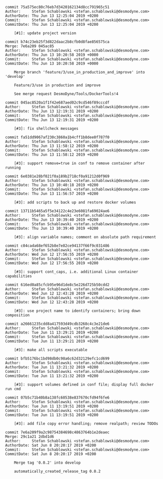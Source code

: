     commit 75a575ec80c76eb7d3420162134d8cc791965c51
    Author:     Stefan Schablowski <stefan.schablowski@desmodyne.com>
    AuthorDate: Thu Jun 13 12:25:04 2019 +0200
    Commit:     Stefan Schablowski <stefan.schablowski@desmodyne.com>
    CommitDate: Thu Jun 13 12:25:04 2019 +0200
    
        [#1]: update project version
    
    commit b74c23eb25f3d822daac2b8cfb0d8fae856575ca
    Merge: 7e6a209 045ac85
    Author:     Stefan Schablowski <stefan.schablowski@desmodyne.com>
    AuthorDate: Thu Jun 13 10:20:58 2019 +0000
    Commit:     Stefan Schablowski <stefan.schablowski@desmodyne.com>
    CommitDate: Thu Jun 13 10:20:58 2019 +0000
    
        Merge branch 'feature/3/use_in_production_and_improve' into 'develop'
        
        Feature/3/use in production and improve
        
        See merge request DesmoDyne/Tools/DockerTools!4
    
    commit 045ac8520a1f1f42e687aed02c9cd546f89cccdf
    Author:     Stefan Schablowski <stefan.schablowski@desmodyne.com>
    AuthorDate: Thu Jun 13 12:19:31 2019 +0200
    Commit:     Stefan Schablowski <stefan.schablowski@desmodyne.com>
    CommitDate: Thu Jun 13 12:19:31 2019 +0200
    
        [#3]: fix shellcheck messages
    
    commit fa51dd9067af230c3860a1b4cff1b8dee0f787f0
    Author:     Stefan Schablowski <stefan.schablowski@desmodyne.com>
    AuthorDate: Thu Jun 13 11:58:12 2019 +0200
    Commit:     Stefan Schablowski <stefan.schablowski@desmodyne.com>
    CommitDate: Thu Jun 13 11:58:12 2019 +0200
    
        [#3]: support remove=true in conf to remove container after running
    
    commit 6e0381e28bf021f0a189b2718cf0a91212d0f969
    Author:     Stefan Schablowski <stefan.schablowski@desmodyne.com>
    AuthorDate: Thu Jun 13 10:40:18 2019 +0200
    Commit:     Stefan Schablowski <stefan.schablowski@desmodyne.com>
    CommitDate: Thu Jun 13 11:56:57 2019 +0200
    
        [#3]: add scripts to back up and restore docker volumes
    
    commit 13711b5465a5f5e34122c4e23e6081fa69024ae6
    Author:     Stefan Schablowski <stefan.schablowski@desmodyne.com>
    AuthorDate: Thu Jun 13 10:39:40 2019 +0200
    Commit:     Stefan Schablowski <stefan.schablowski@desmodyne.com>
    CommitDate: Thu Jun 13 10:39:40 2019 +0200
    
        [#3]: align variable names; comment on absolute path requirement
    
    commit c04cada68ef652b8e7e82ce94137f66f9c031486
    Author:     Stefan Schablowski <stefan.schablowski@desmodyne.com>
    AuthorDate: Wed Jun 12 17:56:55 2019 +0200
    Commit:     Stefan Schablowski <stefan.schablowski@desmodyne.com>
    CommitDate: Wed Jun 12 17:56:55 2019 +0200
    
        [#3]: support cont_caps, i.e. additional Linux container capabilities
    
    commit 616ed0a85cfcb95e96d1de8c5e226d725b50cdd2
    Author:     Stefan Schablowski <stefan.schablowski@desmodyne.com>
    AuthorDate: Wed Jun 12 12:43:28 2019 +0200
    Commit:     Stefan Schablowski <stefan.schablowski@desmodyne.com>
    CommitDate: Wed Jun 12 12:43:28 2019 +0200
    
        [#3]: use project name to identify containers; bring down composition
    
    commit a26661235cdd8a417593d49cdb3268c4c3e21de6
    Author:     Stefan Schablowski <stefan.schablowski@desmodyne.com>
    AuthorDate: Tue Jun 11 13:29:21 2019 +0200
    Commit:     Stefan Schablowski <stefan.schablowski@desmodyne.com>
    CommitDate: Tue Jun 11 13:29:21 2019 +0200
    
        [#3]: make all scripts executable
    
    commit bfb5176bc1bd98db0c98a6c62d32129efc1cd699
    Author:     Stefan Schablowski <stefan.schablowski@desmodyne.com>
    AuthorDate: Tue Jun 11 13:21:32 2019 +0200
    Commit:     Stefan Schablowski <stefan.schablowski@desmodyne.com>
    CommitDate: Tue Jun 11 13:21:32 2019 +0200
    
        [#3]: support volumes defined in conf file; display full docker run cmd
    
    commit 07b5c71b40b8a138fc60538e837670cfd94f6fe6
    Author:     Stefan Schablowski <stefan.schablowski@desmodyne.com>
    AuthorDate: Tue Jun 11 13:19:51 2019 +0200
    Commit:     Stefan Schablowski <stefan.schablowski@desmodyne.com>
    CommitDate: Tue Jun 11 13:19:51 2019 +0200
    
        [#3]: add file copy error handling; remove realpath; review TODOs
    
    commit 7e6a209f9a2c98754384698c4863764b1e2deaec
    Merge: 29c1a21 2dbd1d6
    Author:     Stefan Schablowski <stefan.schablowski@desmodyne.com>
    AuthorDate: Sat Jun 8 20:20:17 2019 +0200
    Commit:     Stefan Schablowski <stefan.schablowski@desmodyne.com>
    CommitDate: Sat Jun 8 20:20:17 2019 +0200
    
        Merge tag '0.0.2' into develop
        
        automatically_created_release_tag 0.0.2
    
